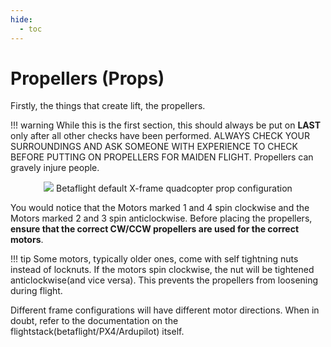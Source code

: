 ```yaml
---
hide:
  - toc
---
```


# Propellers (Props)
Firstly, the things that create lift, the propellers.

!!! warning
	While this is the first section, this should always be put on **LAST** only after all other checks have been performed. ALWAYS CHECK YOUR SURROUNDINGS AND ASK SOMEONE WITH EXPERIENCE TO CHECK BEFORE PUTTING ON PROPELLERS FOR MAIDEN FLIGHT. Propellers can gravely injure people.

<p align="center">
  <img src=https://imgur.com/oabVHUj.png />
  Betaflight default X-frame quadcopter prop configuration
</p>

You would notice that the Motors marked 1 and 4 spin clockwise and the Motors marked 2 and 3 spin anticlockwise. Before placing the propellers, **ensure that the correct CW/CCW propellers are used for the correct motors**. 

!!! tip
	Some motors, typically older ones, come with self tightning nuts instead of locknuts. If the motors spin clockwise, the nut will be tightened anticlockwise(and vice versa). This prevents the propellers from loosening during flight.

Different frame configurations will have different motor directions. When in doubt, refer to the documentation on the flightstack(betaflight/PX4/Ardupilot) itself.
